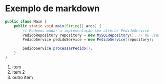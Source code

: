 # Exemplo de markdown

```java
public class Main {
    public static void main(String[] args) {
        // Podemos mudar a implementação sem alterar PedidoService
        PedidoRepository repository = new MySQLRepository(); // Ou usar new PostgreSQLRepository();
        PedidoService pedidoService = new PedidoService(repository);

        pedidoService.processarPedido();
    }
}
```

1. item
1. item 2
1. outro item